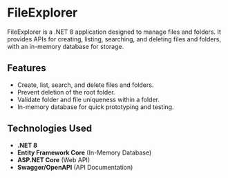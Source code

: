 # FileExplorer

FileExplorer is a .NET 8 application designed to manage files and folders. It provides APIs for creating, listing, searching, and deleting files and folders, with an in-memory database for storage.

## Features

- Create, list, search, and delete files and folders.
- Prevent deletion of the root folder.
- Validate folder and file uniqueness within a folder.
- In-memory database for quick prototyping and testing.

## Technologies Used

- **.NET 8**
- **Entity Framework Core** (In-Memory Database)
- **ASP.NET Core** (Web API)
- **Swagger/OpenAPI** (API Documentation)
